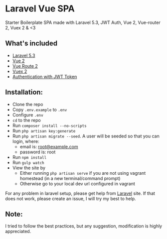 # Laravel Vue SPA
Starter Boilerplate SPA made with Laravel 5.3, JWT Auth, Vue 2, Vue-router 2, Vuex 2 & <3

## What's included 
* [Laravel 5.3](https://laravel.com/docs/5.3)
* [Vue 2](https://vuejs.org)
* [Vue Route 2](http://router.vuejs.org)
* [Vuex 2](http://vuex.vuejs.org)
* [Authentication with JWT Token](https://github.com/tymondesigns/jwt-auth)

## Installation:
* Clone the repo
* Copy `.env.example` to `.env`
* Configure `.env`
* `cd` to the repo
* Run `composer install --no-scripts`
* Run `php artisan key:generate`
* Run `php artisan migrate --seed`. A user will be seeded so that you can login, where:
    * email is: root@example.com
    * password is: root
* Run `npm install`
* Run `gulp watch`
* View the site by 
    * Either running `php artisan serve` if you are not using vagrant homestead (in a new terminal/command prompt)
    * Otherwise go to your local dev url configured in vagrant

For any problem in laravel setup, please get help from [Laravel](https://laravel.com) site. If that does not work, please create an issue, I will try my best to help.
     
## Note:
I tried to follow the best practices, but any suggestion, modification is highly appreciated.  